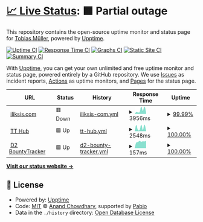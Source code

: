 # [📈 Live Status](https://iliksis.github.io/status.iliksis.com): <!--live status--> **🟧 Partial outage**

This repository contains the open-source uptime monitor and status page for [Tobias Müller](https://iliksis.github.io/status.iliksis.com), powered by [Upptime](https://github.com/upptime/upptime).

[![Uptime CI](https://github.com/iliksis/status.iliksis.com/workflows/Uptime%20CI/badge.svg)](https://github.com/iliksis/status.iliksis.com/actions?query=workflow%3A%22Uptime+CI%22)
[![Response Time CI](https://github.com/iliksis/status.iliksis.com/workflows/Response%20Time%20CI/badge.svg)](https://github.com/iliksis/status.iliksis.com/actions?query=workflow%3A%22Response+Time+CI%22)
[![Graphs CI](https://github.com/iliksis/status.iliksis.com/workflows/Graphs%20CI/badge.svg)](https://github.com/iliksis/status.iliksis.com/actions?query=workflow%3A%22Graphs+CI%22)
[![Static Site CI](https://github.com/iliksis/status.iliksis.com/workflows/Static%20Site%20CI/badge.svg)](https://github.com/iliksis/status.iliksis.com/actions?query=workflow%3A%22Static+Site+CI%22)
[![Summary CI](https://github.com/iliksis/status.iliksis.com/workflows/Summary%20CI/badge.svg)](https://github.com/iliksis/status.iliksis.com/actions?query=workflow%3A%22Summary+CI%22)

With [Upptime](https://upptime.js.org), you can get your own unlimited and free uptime monitor and status page, powered entirely by a GitHub repository. We use [Issues](https://github.com/iliksis/status.iliksis.com/issues) as incident reports, [Actions](https://github.com/iliksis/status.iliksis.com/actions) as uptime monitors, and [Pages](https://iliksis.github.io/status.iliksis.com) for the status page.

<!--start: status pages-->
<!-- This summary is generated by Upptime (https://github.com/upptime/upptime) -->
<!-- Do not edit this manually, your changes will be overwritten -->
<!-- prettier-ignore -->
| URL | Status | History | Response Time | Uptime |
| --- | ------ | ------- | ------------- | ------ |
| <img alt="" src="https://icons.duckduckgo.com/ip3/iliksis.com.ico" height="13"> [iliksis.com](https://iliksis.com) | 🟥 Down | [iliksis-com.yml](https://github.com/iliksis/status.iliksis.com/commits/HEAD/history/iliksis-com.yml) | <details><summary><img alt="Response time graph" src="./graphs/iliksis-com/response-time-week.png" height="20"> 3956ms</summary><br><a href="https://status.iliksis.com/history/iliksis-com"><img alt="Response time 1129" src="https://img.shields.io/endpoint?url=https%3A%2F%2Fraw.githubusercontent.com%2Filiksis%2Fstatus.iliksis.com%2FHEAD%2Fapi%2Filiksis-com%2Fresponse-time.json"></a><br><a href="https://status.iliksis.com/history/iliksis-com"><img alt="24-hour response time 13505" src="https://img.shields.io/endpoint?url=https%3A%2F%2Fraw.githubusercontent.com%2Filiksis%2Fstatus.iliksis.com%2FHEAD%2Fapi%2Filiksis-com%2Fresponse-time-day.json"></a><br><a href="https://status.iliksis.com/history/iliksis-com"><img alt="7-day response time 3956" src="https://img.shields.io/endpoint?url=https%3A%2F%2Fraw.githubusercontent.com%2Filiksis%2Fstatus.iliksis.com%2FHEAD%2Fapi%2Filiksis-com%2Fresponse-time-week.json"></a><br><a href="https://status.iliksis.com/history/iliksis-com"><img alt="30-day response time 1604" src="https://img.shields.io/endpoint?url=https%3A%2F%2Fraw.githubusercontent.com%2Filiksis%2Fstatus.iliksis.com%2FHEAD%2Fapi%2Filiksis-com%2Fresponse-time-month.json"></a><br><a href="https://status.iliksis.com/history/iliksis-com"><img alt="1-year response time 1129" src="https://img.shields.io/endpoint?url=https%3A%2F%2Fraw.githubusercontent.com%2Filiksis%2Fstatus.iliksis.com%2FHEAD%2Fapi%2Filiksis-com%2Fresponse-time-year.json"></a></details> | <details><summary><a href="https://status.iliksis.com/history/iliksis-com">99.99%</a></summary><a href="https://status.iliksis.com/history/iliksis-com"><img alt="All-time uptime 100.00%" src="https://img.shields.io/endpoint?url=https%3A%2F%2Fraw.githubusercontent.com%2Filiksis%2Fstatus.iliksis.com%2FHEAD%2Fapi%2Filiksis-com%2Fuptime.json"></a><br><a href="https://status.iliksis.com/history/iliksis-com"><img alt="24-hour uptime 99.93%" src="https://img.shields.io/endpoint?url=https%3A%2F%2Fraw.githubusercontent.com%2Filiksis%2Fstatus.iliksis.com%2FHEAD%2Fapi%2Filiksis-com%2Fuptime-day.json"></a><br><a href="https://status.iliksis.com/history/iliksis-com"><img alt="7-day uptime 99.99%" src="https://img.shields.io/endpoint?url=https%3A%2F%2Fraw.githubusercontent.com%2Filiksis%2Fstatus.iliksis.com%2FHEAD%2Fapi%2Filiksis-com%2Fuptime-week.json"></a><br><a href="https://status.iliksis.com/history/iliksis-com"><img alt="30-day uptime 100.00%" src="https://img.shields.io/endpoint?url=https%3A%2F%2Fraw.githubusercontent.com%2Filiksis%2Fstatus.iliksis.com%2FHEAD%2Fapi%2Filiksis-com%2Fuptime-month.json"></a><br><a href="https://status.iliksis.com/history/iliksis-com"><img alt="1-year uptime 100.00%" src="https://img.shields.io/endpoint?url=https%3A%2F%2Fraw.githubusercontent.com%2Filiksis%2Fstatus.iliksis.com%2FHEAD%2Fapi%2Filiksis-com%2Fuptime-year.json"></a></details>
| <img alt="" src="https://icons.duckduckgo.com/ip3/tthub.iliksis.com.ico" height="13"> [TT Hub](https://tthub.iliksis.com) | 🟩 Up | [tt-hub.yml](https://github.com/iliksis/status.iliksis.com/commits/HEAD/history/tt-hub.yml) | <details><summary><img alt="Response time graph" src="./graphs/tt-hub/response-time-week.png" height="20"> 2548ms</summary><br><a href="https://status.iliksis.com/history/tt-hub"><img alt="Response time 2089" src="https://img.shields.io/endpoint?url=https%3A%2F%2Fraw.githubusercontent.com%2Filiksis%2Fstatus.iliksis.com%2FHEAD%2Fapi%2Ftt-hub%2Fresponse-time.json"></a><br><a href="https://status.iliksis.com/history/tt-hub"><img alt="24-hour response time 418" src="https://img.shields.io/endpoint?url=https%3A%2F%2Fraw.githubusercontent.com%2Filiksis%2Fstatus.iliksis.com%2FHEAD%2Fapi%2Ftt-hub%2Fresponse-time-day.json"></a><br><a href="https://status.iliksis.com/history/tt-hub"><img alt="7-day response time 2548" src="https://img.shields.io/endpoint?url=https%3A%2F%2Fraw.githubusercontent.com%2Filiksis%2Fstatus.iliksis.com%2FHEAD%2Fapi%2Ftt-hub%2Fresponse-time-week.json"></a><br><a href="https://status.iliksis.com/history/tt-hub"><img alt="30-day response time 2113" src="https://img.shields.io/endpoint?url=https%3A%2F%2Fraw.githubusercontent.com%2Filiksis%2Fstatus.iliksis.com%2FHEAD%2Fapi%2Ftt-hub%2Fresponse-time-month.json"></a><br><a href="https://status.iliksis.com/history/tt-hub"><img alt="1-year response time 2089" src="https://img.shields.io/endpoint?url=https%3A%2F%2Fraw.githubusercontent.com%2Filiksis%2Fstatus.iliksis.com%2FHEAD%2Fapi%2Ftt-hub%2Fresponse-time-year.json"></a></details> | <details><summary><a href="https://status.iliksis.com/history/tt-hub">100.00%</a></summary><a href="https://status.iliksis.com/history/tt-hub"><img alt="All-time uptime 99.93%" src="https://img.shields.io/endpoint?url=https%3A%2F%2Fraw.githubusercontent.com%2Filiksis%2Fstatus.iliksis.com%2FHEAD%2Fapi%2Ftt-hub%2Fuptime.json"></a><br><a href="https://status.iliksis.com/history/tt-hub"><img alt="24-hour uptime 100.00%" src="https://img.shields.io/endpoint?url=https%3A%2F%2Fraw.githubusercontent.com%2Filiksis%2Fstatus.iliksis.com%2FHEAD%2Fapi%2Ftt-hub%2Fuptime-day.json"></a><br><a href="https://status.iliksis.com/history/tt-hub"><img alt="7-day uptime 100.00%" src="https://img.shields.io/endpoint?url=https%3A%2F%2Fraw.githubusercontent.com%2Filiksis%2Fstatus.iliksis.com%2FHEAD%2Fapi%2Ftt-hub%2Fuptime-week.json"></a><br><a href="https://status.iliksis.com/history/tt-hub"><img alt="30-day uptime 100.00%" src="https://img.shields.io/endpoint?url=https%3A%2F%2Fraw.githubusercontent.com%2Filiksis%2Fstatus.iliksis.com%2FHEAD%2Fapi%2Ftt-hub%2Fuptime-month.json"></a><br><a href="https://status.iliksis.com/history/tt-hub"><img alt="1-year uptime 99.93%" src="https://img.shields.io/endpoint?url=https%3A%2F%2Fraw.githubusercontent.com%2Filiksis%2Fstatus.iliksis.com%2FHEAD%2Fapi%2Ftt-hub%2Fuptime-year.json"></a></details>
| <img alt="" src="https://icons.duckduckgo.com/ip3/d2bountytracker.com.ico" height="13"> [D2 BountyTracker](https://d2bountytracker.com) | 🟩 Up | [d2-bounty-tracker.yml](https://github.com/iliksis/status.iliksis.com/commits/HEAD/history/d2-bounty-tracker.yml) | <details><summary><img alt="Response time graph" src="./graphs/d2-bounty-tracker/response-time-week.png" height="20"> 157ms</summary><br><a href="https://status.iliksis.com/history/d2-bounty-tracker"><img alt="Response time 163" src="https://img.shields.io/endpoint?url=https%3A%2F%2Fraw.githubusercontent.com%2Filiksis%2Fstatus.iliksis.com%2FHEAD%2Fapi%2Fd2-bounty-tracker%2Fresponse-time.json"></a><br><a href="https://status.iliksis.com/history/d2-bounty-tracker"><img alt="24-hour response time 174" src="https://img.shields.io/endpoint?url=https%3A%2F%2Fraw.githubusercontent.com%2Filiksis%2Fstatus.iliksis.com%2FHEAD%2Fapi%2Fd2-bounty-tracker%2Fresponse-time-day.json"></a><br><a href="https://status.iliksis.com/history/d2-bounty-tracker"><img alt="7-day response time 157" src="https://img.shields.io/endpoint?url=https%3A%2F%2Fraw.githubusercontent.com%2Filiksis%2Fstatus.iliksis.com%2FHEAD%2Fapi%2Fd2-bounty-tracker%2Fresponse-time-week.json"></a><br><a href="https://status.iliksis.com/history/d2-bounty-tracker"><img alt="30-day response time 159" src="https://img.shields.io/endpoint?url=https%3A%2F%2Fraw.githubusercontent.com%2Filiksis%2Fstatus.iliksis.com%2FHEAD%2Fapi%2Fd2-bounty-tracker%2Fresponse-time-month.json"></a><br><a href="https://status.iliksis.com/history/d2-bounty-tracker"><img alt="1-year response time 163" src="https://img.shields.io/endpoint?url=https%3A%2F%2Fraw.githubusercontent.com%2Filiksis%2Fstatus.iliksis.com%2FHEAD%2Fapi%2Fd2-bounty-tracker%2Fresponse-time-year.json"></a></details> | <details><summary><a href="https://status.iliksis.com/history/d2-bounty-tracker">100.00%</a></summary><a href="https://status.iliksis.com/history/d2-bounty-tracker"><img alt="All-time uptime 100.00%" src="https://img.shields.io/endpoint?url=https%3A%2F%2Fraw.githubusercontent.com%2Filiksis%2Fstatus.iliksis.com%2FHEAD%2Fapi%2Fd2-bounty-tracker%2Fuptime.json"></a><br><a href="https://status.iliksis.com/history/d2-bounty-tracker"><img alt="24-hour uptime 100.00%" src="https://img.shields.io/endpoint?url=https%3A%2F%2Fraw.githubusercontent.com%2Filiksis%2Fstatus.iliksis.com%2FHEAD%2Fapi%2Fd2-bounty-tracker%2Fuptime-day.json"></a><br><a href="https://status.iliksis.com/history/d2-bounty-tracker"><img alt="7-day uptime 100.00%" src="https://img.shields.io/endpoint?url=https%3A%2F%2Fraw.githubusercontent.com%2Filiksis%2Fstatus.iliksis.com%2FHEAD%2Fapi%2Fd2-bounty-tracker%2Fuptime-week.json"></a><br><a href="https://status.iliksis.com/history/d2-bounty-tracker"><img alt="30-day uptime 100.00%" src="https://img.shields.io/endpoint?url=https%3A%2F%2Fraw.githubusercontent.com%2Filiksis%2Fstatus.iliksis.com%2FHEAD%2Fapi%2Fd2-bounty-tracker%2Fuptime-month.json"></a><br><a href="https://status.iliksis.com/history/d2-bounty-tracker"><img alt="1-year uptime 100.00%" src="https://img.shields.io/endpoint?url=https%3A%2F%2Fraw.githubusercontent.com%2Filiksis%2Fstatus.iliksis.com%2FHEAD%2Fapi%2Fd2-bounty-tracker%2Fuptime-year.json"></a></details>

<!--end: status pages-->

[**Visit our status website →**](https://iliksis.github.io/status.iliksis.com)

## 📄 License

- Powered by: [Upptime](https://github.com/upptime/upptime)
- Code: [MIT](./LICENSE) © [Anand Chowdhary](https://anandchowdhary.com), supported by [Pabio](https://pabio.com)
- Data in the `./history` directory: [Open Database License](https://opendatacommons.org/licenses/odbl/1-0/)
